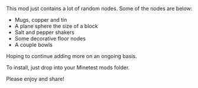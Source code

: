 This mod just contains a lot of random nodes.  Some of the nodes are below:
- Mugs, copper and tin
- A plane sphere the size of a block
- Salt and pepper shakers
- Some decorative floor nodes
- A couple bowls

Hoping to continue adding more on an ongoing basis.

To install, just drop into your Minetest mods folder.

Please enjoy and share!